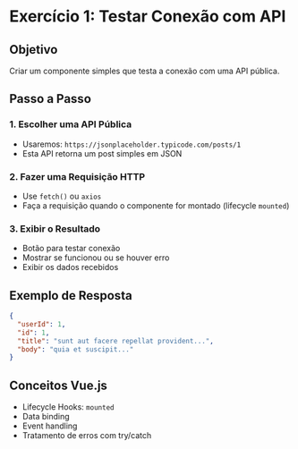 # Exercício 1: Testar Conexão com API

## Objetivo
Criar um componente simples que testa a conexão com uma API pública.

## Passo a Passo

### 1. Escolher uma API Pública
- Usaremos: `https://jsonplaceholder.typicode.com/posts/1`
- Esta API retorna um post simples em JSON

### 2. Fazer uma Requisição HTTP
- Use `fetch()` ou `axios`
- Faça a requisição quando o componente for montado (lifecycle `mounted`)

### 3. Exibir o Resultado
- Botão para testar conexão
- Mostrar se funcionou ou se houver erro
- Exibir os dados recebidos

## Exemplo de Resposta
```json
{
  "userId": 1,
  "id": 1,
  "title": "sunt aut facere repellat provident...",
  "body": "quia et suscipit..."
}
```

## Conceitos Vue.js
- Lifecycle Hooks: `mounted`
- Data binding
- Event handling
- Tratamento de erros com try/catch
